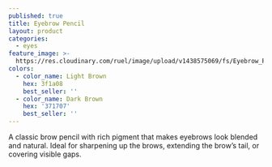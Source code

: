 ```yaml
---
published: true
title: Eyebrow Pencil
layout: product
categories:
  - eyes
feature_image: >-
  https://res.cloudinary.com/ruel/image/upload/v1438575069/fs/Eyebrow_Pencil_P1016149.jpg
colors:
  - color_name: Light Brown
    hex: 3f1a08
    best_seller: ''
  - color_name: Dark Brown
    hex: '371707'
    best_seller: ''
---
```

A classic brow pencil with rich pigment that makes eyebrows look blended and natural. Ideal for sharpening up the brows, extending the brow’s tail, or covering visible gaps.
